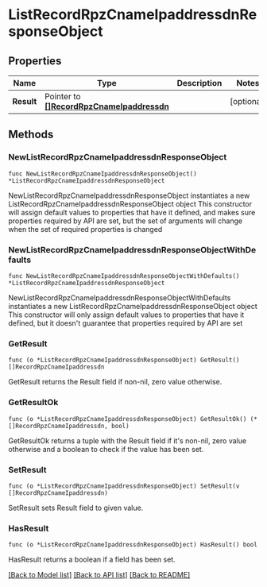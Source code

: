 # ListRecordRpzCnameIpaddressdnResponseObject

## Properties

Name | Type | Description | Notes
------------ | ------------- | ------------- | -------------
**Result** | Pointer to [**[]RecordRpzCnameIpaddressdn**](RecordRpzCnameIpaddressdn.md) |  | [optional] 

## Methods

### NewListRecordRpzCnameIpaddressdnResponseObject

`func NewListRecordRpzCnameIpaddressdnResponseObject() *ListRecordRpzCnameIpaddressdnResponseObject`

NewListRecordRpzCnameIpaddressdnResponseObject instantiates a new ListRecordRpzCnameIpaddressdnResponseObject object
This constructor will assign default values to properties that have it defined,
and makes sure properties required by API are set, but the set of arguments
will change when the set of required properties is changed

### NewListRecordRpzCnameIpaddressdnResponseObjectWithDefaults

`func NewListRecordRpzCnameIpaddressdnResponseObjectWithDefaults() *ListRecordRpzCnameIpaddressdnResponseObject`

NewListRecordRpzCnameIpaddressdnResponseObjectWithDefaults instantiates a new ListRecordRpzCnameIpaddressdnResponseObject object
This constructor will only assign default values to properties that have it defined,
but it doesn't guarantee that properties required by API are set

### GetResult

`func (o *ListRecordRpzCnameIpaddressdnResponseObject) GetResult() []RecordRpzCnameIpaddressdn`

GetResult returns the Result field if non-nil, zero value otherwise.

### GetResultOk

`func (o *ListRecordRpzCnameIpaddressdnResponseObject) GetResultOk() (*[]RecordRpzCnameIpaddressdn, bool)`

GetResultOk returns a tuple with the Result field if it's non-nil, zero value otherwise
and a boolean to check if the value has been set.

### SetResult

`func (o *ListRecordRpzCnameIpaddressdnResponseObject) SetResult(v []RecordRpzCnameIpaddressdn)`

SetResult sets Result field to given value.

### HasResult

`func (o *ListRecordRpzCnameIpaddressdnResponseObject) HasResult() bool`

HasResult returns a boolean if a field has been set.


[[Back to Model list]](../README.md#documentation-for-models) [[Back to API list]](../README.md#documentation-for-api-endpoints) [[Back to README]](../README.md)


